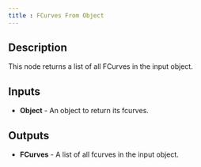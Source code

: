```yaml
---
title : FCurves From Object
---
```


## Description

This node returns a list of all FCurves in the input object.

## Inputs

- **Object** - An object to return its fcurves.

## Outputs

- **FCurves** - A list of all fcurves in the input object.
